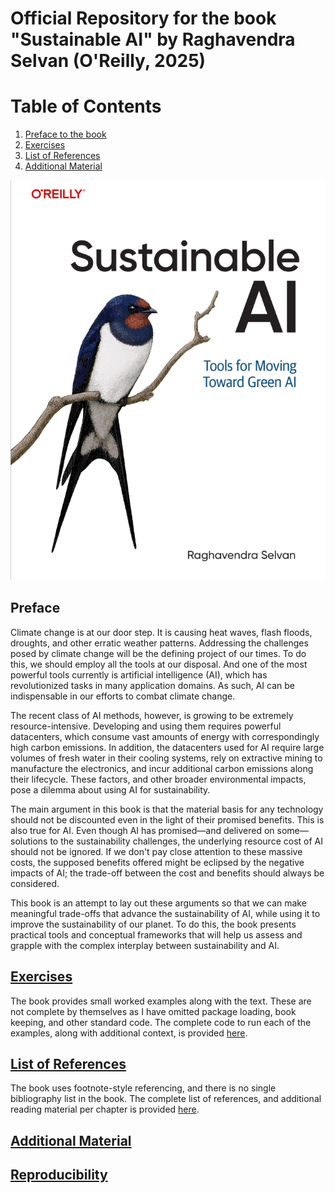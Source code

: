 # Official Repository for the book "Sustainable AI" by Raghavendra Selvan (O'Reilly, 2025)


# Table of Contents

1. [Preface to the book](#preface)
2. [Exercises](#exercises)
3. [List of References](#list-of-references)
4. [Additional Material](#additional-material)

![cover](figures/cover.png)

## Preface

Climate change is at our door step. It is causing heat waves, flash floods, droughts, and other erratic weather patterns. Addressing the challenges posed by climate change will be the defining project of our times. To do this, we should employ all the tools at our disposal. And one of the most powerful tools currently is artificial intelligence (AI), which has revolutionized tasks in many application domains. As such, AI can be indispensable in our efforts to combat climate change. 

The recent class of AI methods, however, is growing to be extremely resource-intensive. Developing and using them requires powerful datacenters, which consume vast amounts of energy with correspondingly high carbon emissions. In addition, the datacenters used for AI require large volumes of fresh water in their cooling systems, rely on extractive mining to manufacture the electronics, and incur additional carbon emissions along their lifecycle. These factors, and other broader environmental impacts, pose a dilemma about using AI for sustainability.

The main argument in this book is that the material basis for any technology should not be discounted even in the light of their promised benefits. This is also true for AI. Even though AI has promised—and delivered on some—solutions to the sustainability challenges, the underlying resource cost of AI should not be ignored. If we don't pay close attention to these massive costs, the supposed benefits offered might be eclipsed by the negative impacts of AI; the trade-off between the cost and benefits should always be considered. 

This book is an attempt to lay out these arguments so that we can make meaningful trade-offs that advance the sustainability of AI, while using it to improve the sustainability of our planet. To do this, the book presents practical tools and conceptual frameworks that will help us assess and grapple with the complex interplay between sustainability and AI.

## [Exercises](files/exercises.md)

The book provides small worked examples along with the text. These are not complete by themselves as I have omitted package loading, book keeping, and other standard code. The complete code to run each of the examples, along with additional context, is provided [here](files/exercises.md).

## [List of References](files/references.md)

The book uses footnote-style referencing, and there is no single bibliography list in the book. The complete list of references, and additional reading material per chapter is provided [here](files/references.md).

## [Additional Material](files/additional.md)

## [Reproducibility](files/reproducibility.md)
